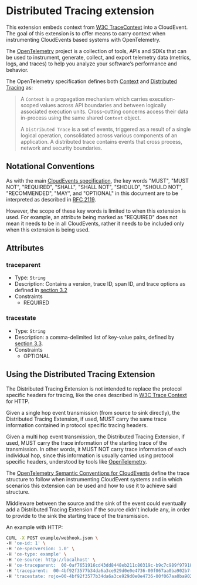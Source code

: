 # Distributed Tracing extension

This extension embeds context from
[W3C TraceContext](https://www.w3.org/TR/trace-context/) into a CloudEvent.
The goal of this extension is to offer means to carry context when instrumenting
CloudEvents based systems with OpenTelemetry.

The [OpenTelemetry](https://opentelemetry.io/) project is a collection
of tools, APIs and SDKs that can be used to instrument, generate, collect,
and export telemetry data (metrics, logs, and traces) to help you
analyze your software’s performance and behavior.

The OpenTelemetry specification defines both
[Context](https://github.com/open-telemetry/opentelemetry-specification/blob/v1.8.0/specification/context/context.md#overview)
and
[Distributed Tracing](https://github.com/open-telemetry/opentelemetry-specification/blob/v1.8.0/specification/overview.md#tracing-signal)
as:

> A `Context` is a propagation mechanism which carries execution-scoped values across
 API boundaries and between logically associated execution units. Cross-cutting
 concerns access their data in-process using the same shared `Context` object.
>
> A `Distributed Trace` is a set of events, triggered as a result of a single
 logical operation, consolidated across various components of an application.
 A distributed trace contains events that cross process, network and security boundaries.

## Notational Conventions

As with the main [CloudEvents specification](../spec.md), the key words "MUST",
"MUST NOT", "REQUIRED", "SHALL", "SHALL NOT", "SHOULD", "SHOULD NOT",
"RECOMMENDED", "MAY", and "OPTIONAL" in this document are to be interpreted as
described in [RFC 2119](https://tools.ietf.org/html/rfc2119).

However, the scope of these key words is limited to when this extension is
used. For example, an attribute being marked as "REQUIRED" does not mean
it needs to be in all CloudEvents, rather it needs to be included only when
this extension is being used.

## Attributes

### traceparent

- Type: `String`
- Description: Contains a version, trace ID, span ID, and trace options as
  defined in [section 3.2](https://w3c.github.io/trace-context/#traceparent-header)
- Constraints
  - REQUIRED

### tracestate

- Type: `String`
- Description: a comma-delimited list of key-value pairs, defined by
  [section 3.3](https://w3c.github.io/trace-context/#tracestate-header).
- Constraints
  - OPTIONAL

## Using the Distributed Tracing Extension

The Distributed Tracing Extension is not intended to replace the protocol specific headers for tracing,
like the ones described in [W3C Trace Context](https://w3c.github.io/trace-context/) for HTTP.

Given a single hop event transmission (from source to sink directly), the Distributed Tracing Extension,
if used, MUST carry the same trace information contained in protocol specific tracing headers.

Given a multi hop event transmission, the Distributed Tracing Extension, if used, MUST
carry the trace information of the starting trace of the transmission.
In other words, it MUST NOT carry trace information of each individual hop, since this information is usually
carried using protocol specific headers, understood by tools like [OpenTelemetry](https://opentelemetry.io/).

The
[OpenTelemetry Semantic Conventions for CloudEvents](https://opentelemetry.io/docs/specs/semconv/cloudevents/cloudevents-spans/)
define the trace structure to follow when instrumenting CloudEvent systems and
in which scenarios this extension can be used and how to use it to achieve said structure.

Middleware between the source and the sink of the event could eventually add a Distributed Tracing Extension
if the source didn't include any, in order to provide to the sink the starting trace of the transmission.

An example with HTTP:

```bash
CURL -X POST example/webhook.json \
-H 'ce-id: 1' \
-H 'ce-specversion: 1.0' \
-H 'ce-type: example' \
-H 'ce-source: http://localhost' \
-H 'ce-traceparent:  00-0af7651916cd43dd8448eb211c80319c-b9c7c989f97918e1-01' \
-H 'traceparent:  00-4bf92f3577b34da6a3ce929d0e0e4736-00f067aa0ba902b7-01' \
-H 'tracestate: rojo=00-4bf92f3577b34da6a3ce929d0e0e4736-00f067aa0ba902b7-01,congo=lZWRzIHRoNhcm5hbCBwbGVhc3VyZS4`
```

